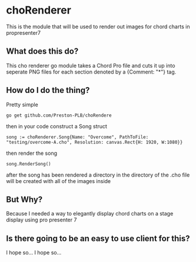 # choRenderer
This is the module that will be used to render out images for chord charts in propresenter7

## What does this do?

This cho renderer go module takes a Chord Pro file and cuts it up into seperate PNG files for each section denoted by a {Comment: "*"} tag.

## How do I do the thing?

Pretty simple

```
go get github.com/Preston-PLB/choRendere
```

then in your code construct a Song struct

```golang
song := choRenderer.Song{Name: "Overcome", PathToFile: "testing/overcome-A.cho", Resolution: canvas.Rect{H: 1920, W:1080}}
```

then render the song

```
song.RenderSong()
```

after the song has been rendered a directory in the directory of the .cho file will be created with all of the images inside

## But Why?

Because I needed a way to elegantly display chord charts on a stage display using pro presenter 7

## Is there going to be an easy to use client for this?

I hope so... I hope so...
